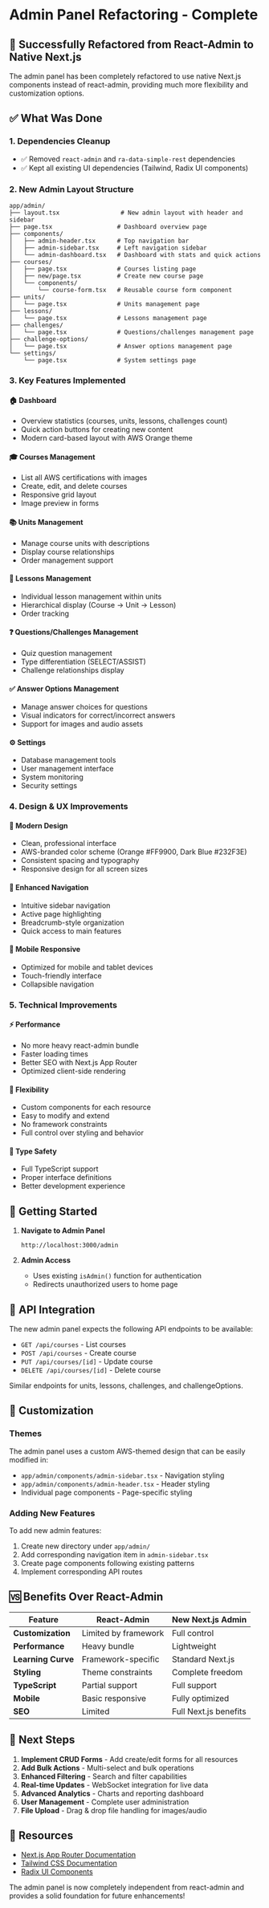 # Admin Panel Refactoring - Complete

## 🎉 Successfully Refactored from React-Admin to Native Next.js

The admin panel has been completely refactored to use native Next.js components instead of react-admin, providing much more flexibility and customization options.

## ✅ What Was Done

### 1. Dependencies Cleanup
- ✅ Removed `react-admin` and `ra-data-simple-rest` dependencies
- ✅ Kept all existing UI dependencies (Tailwind, Radix UI components)

### 2. New Admin Layout Structure
```
app/admin/
├── layout.tsx                 # New admin layout with header and sidebar
├── page.tsx                  # Dashboard overview page
├── components/
│   ├── admin-header.tsx      # Top navigation bar
│   ├── admin-sidebar.tsx     # Left navigation sidebar  
│   └── admin-dashboard.tsx   # Dashboard with stats and quick actions
├── courses/
│   ├── page.tsx              # Courses listing page
│   ├── new/page.tsx          # Create new course page
│   └── components/
│       └── course-form.tsx   # Reusable course form component
├── units/
│   └── page.tsx              # Units management page
├── lessons/
│   └── page.tsx              # Lessons management page
├── challenges/
│   └── page.tsx              # Questions/challenges management page
├── challenge-options/
│   └── page.tsx              # Answer options management page
└── settings/
    └── page.tsx              # System settings page
```

### 3. Key Features Implemented

#### 🏠 **Dashboard**
- Overview statistics (courses, units, lessons, challenges count)
- Quick action buttons for creating new content
- Modern card-based layout with AWS Orange theme

#### 🎓 **Courses Management**
- List all AWS certifications with images
- Create, edit, and delete courses
- Responsive grid layout
- Image preview in forms

#### 📚 **Units Management**
- Manage course units with descriptions
- Display course relationships
- Order management support

#### 📖 **Lessons Management**
- Individual lesson management within units
- Hierarchical display (Course → Unit → Lesson)
- Order tracking

#### ❓ **Questions/Challenges Management**
- Quiz question management
- Type differentiation (SELECT/ASSIST)
- Challenge relationships display

#### ✅ **Answer Options Management**
- Manage answer choices for questions
- Visual indicators for correct/incorrect answers
- Support for images and audio assets

#### ⚙️ **Settings**
- Database management tools
- User management interface
- System monitoring
- Security settings

### 4. Design & UX Improvements

#### 🎨 **Modern Design**
- Clean, professional interface
- AWS-branded color scheme (Orange #FF9900, Dark Blue #232F3E)
- Consistent spacing and typography
- Responsive design for all screen sizes

#### 🚀 **Enhanced Navigation**
- Intuitive sidebar navigation
- Active page highlighting
- Breadcrumb-style organization
- Quick access to main features

#### 📱 **Mobile Responsive**
- Optimized for mobile and tablet devices
- Touch-friendly interface
- Collapsible navigation

### 5. Technical Improvements

#### ⚡ **Performance**
- No more heavy react-admin bundle
- Faster loading times
- Better SEO with Next.js App Router
- Optimized client-side rendering

#### 🔧 **Flexibility**
- Custom components for each resource
- Easy to modify and extend
- No framework constraints
- Full control over styling and behavior

#### 🎯 **Type Safety**
- Full TypeScript support
- Proper interface definitions
- Better development experience

## 🚀 Getting Started

1. **Navigate to Admin Panel**
   ```
   http://localhost:3000/admin
   ```

2. **Admin Access**
   - Uses existing `isAdmin()` function for authentication
   - Redirects unauthorized users to home page

## 🔄 API Integration

The new admin panel expects the following API endpoints to be available:

- `GET /api/courses` - List courses
- `POST /api/courses` - Create course
- `PUT /api/courses/[id]` - Update course
- `DELETE /api/courses/[id]` - Delete course

Similar endpoints for units, lessons, challenges, and challengeOptions.

## 🎨 Customization

### Themes
The admin panel uses a custom AWS-themed design that can be easily modified in:
- `app/admin/components/admin-sidebar.tsx` - Navigation styling
- `app/admin/components/admin-header.tsx` - Header styling  
- Individual page components - Page-specific styling

### Adding New Features
To add new admin features:
1. Create new directory under `app/admin/`
2. Add corresponding navigation item in `admin-sidebar.tsx`
3. Create page components following existing patterns
4. Implement corresponding API routes

## 🆚 Benefits Over React-Admin

| Feature | React-Admin | New Next.js Admin |
|---------|-------------|-------------------|
| **Customization** | Limited by framework | Full control |
| **Performance** | Heavy bundle | Lightweight |
| **Learning Curve** | Framework-specific | Standard Next.js |
| **Styling** | Theme constraints | Complete freedom |
| **TypeScript** | Partial support | Full support |
| **Mobile** | Basic responsive | Fully optimized |
| **SEO** | Limited | Full Next.js benefits |

## 🎯 Next Steps

1. **Implement CRUD Forms** - Add create/edit forms for all resources
2. **Add Bulk Actions** - Multi-select and bulk operations
3. **Enhanced Filtering** - Search and filter capabilities
4. **Real-time Updates** - WebSocket integration for live data
5. **Advanced Analytics** - Charts and reporting dashboard
6. **User Management** - Complete user administration
7. **File Upload** - Drag & drop file handling for images/audio

## 🔗 Resources

- [Next.js App Router Documentation](https://nextjs.org/docs/app)
- [Tailwind CSS Documentation](https://tailwindcss.com/docs)
- [Radix UI Components](https://www.radix-ui.com/)

The admin panel is now completely independent from react-admin and provides a solid foundation for future enhancements!